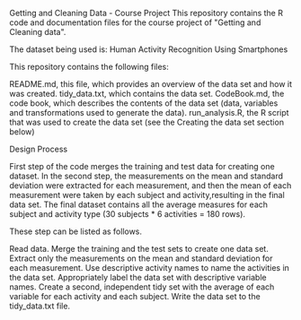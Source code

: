 Getting and Cleaning Data - Course Project
This repository contains the R code and documentation files for the course project of "Getting and Cleaning data".

The dataset being used is: Human Activity Recognition Using Smartphones

This repository contains the following files:

README.md, this file, which provides an overview of the data set and how it was created.
tidy_data.txt, which contains the data set.
CodeBook.md, the code book, which describes the contents of the data set (data, variables and transformations used to generate the data).
run_analysis.R, the R script that was used to create the data set (see the Creating the data set section below)

Design Process

First step of the code merges the training and test data for creating one dataset. In the second step, the measurements on the mean and standard deviation were extracted for each measurement, and then the mean of each measurement were taken by each subject and activity,resulting in the final data set. The final dataset contains all the average measures for each subject and activity type (30 subjects * 6 activities = 180 rows). 

These step can be listed as follows.

Read data.
Merge the training and the test sets to create one data set.
Extract only the measurements on the mean and standard deviation for each measurement.
Use descriptive activity names to name the activities in the data set.
Appropriately label the data set with descriptive variable names.
Create a second, independent tidy set with the average of each variable for each activity and each subject.
Write the data set to the tidy_data.txt file.


